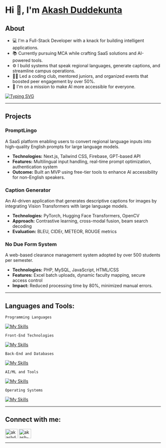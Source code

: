 # Hi 👋, I'm <a href="https://bento.me/akashduddekunta">Akash Duddekunta</a>

## About
- 💻 I'm a Full-Stack Developer with a knack for building intelligent applications.
- 📚 Currently pursuing MCA while crafting SaaS solutions and AI-powered tools.
- ⚙️ I build systems that speak regional languages, generate captions, and streamline campus operations.
- 👨‍🏫 Led a coding club, mentored juniors, and organized events that boosted peer engagement by over 50%.
- 🚀 I'm on a mission to make AI more accessible for everyone.

[![Typing SVG](https://readme-typing-svg.demolab.com?font=Montserrat&weight=500&size=35&pause=1000&color=00ADEF&width=600&left=true&vCenter=true&random=false&width=450&lines=Full+Stack+Developer;ML+Engineer;SaaS+Builder)](https://git.io/typing-svg)

---

## Projects

### PromptLingo
A SaaS platform enabling users to convert regional language inputs into high-quality English prompts for large language models.  
- **Technologies:** Next.js, Tailwind CSS, Firebase, GPT-based API  
- **Features:** Multilingual input handling, real-time prompt optimization, authentication system  
- **Outcome:** Built an MVP using free-tier tools to enhance AI accessibility for non-English speakers.

### Caption Generator
An AI-driven application that generates descriptive captions for images by integrating Vision Transformers with large language models.  
- **Technologies:** PyTorch, Hugging Face Transformers, OpenCV  
- **Approach:** Contrastive learning, cross-modal fusion, beam search decoding  
- **Evaluation:** BLEU, CIDEr, METEOR, ROUGE metrics

### No Due Form System
A web-based clearance management system adopted by over 500 students per semester.  
- **Technologies:** PHP, MySQL, JavaScript, HTML/CSS  
- **Features:** Excel batch uploads, dynamic faculty mapping, secure access control  
- **Impact:** Reduced processing time by 80%, minimized manual errors.

---

## Languages and Tools:

```Programming Languages```

[![My Skills](https://skillicons.dev/icons?i=python,java,js,php&theme=light)](https://skillicons.dev)

```Front-End Technologies```

[![My Skills](https://skillicons.dev/icons?i=html,css,react,nextjs,tailwind&theme=light)](https://skillicons.dev)

```Back-End and Databases```

[![My Skills](https://skillicons.dev/icons?i=mysql,firebase,nodejs&theme=light)](https://skillicons.dev)

```AI/ML and Tools```

[![My Skills](https://skillicons.dev/icons?i=aws,docker,git,github,vscode&theme=light)](https://skillicons.dev)

```Operating Systems```

[![My Skills](https://skillicons.dev/icons?i=linux,windows,ubuntu&theme=light)](https://skillicons.dev)

---

## Connect with me:
<p align="left">
<a href="https://linkedin.com/in/akashduddekunta" target="blank"><img align="center" src="https://raw.githubusercontent.com/rahuldkjain/github-profile-readme-generator/master/src/images/icons/Social/linked-in-alt.svg" alt="akashduddekunta" height="30" width="40" /></a>
<a href="https://github.com/akash-d122" target="blank"><img align="center" src="https://raw.githubusercontent.com/rahuldkjain/github-profile-readme-generator/master/src/images/icons/Social/github.svg" alt="akash-d122" height="30" width="40" /></a>
</p>

---

